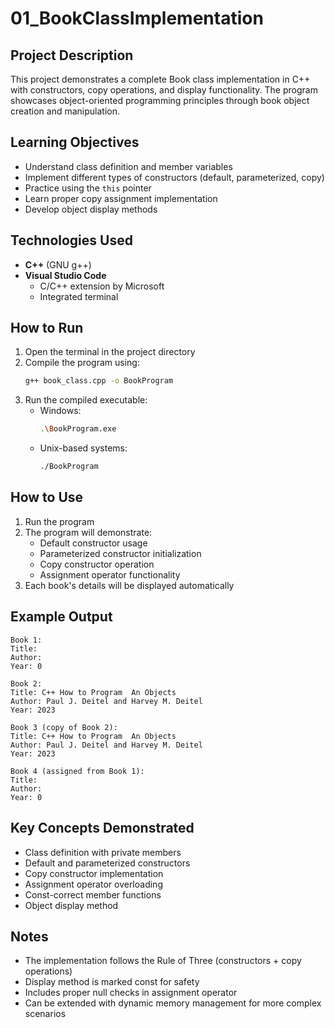 # 01_BookClassImplementation

## Project Description
This project demonstrates a complete Book class implementation in C++ with constructors, copy operations, and display functionality. The program showcases object-oriented programming principles through book object creation and manipulation.

## Learning Objectives
- Understand class definition and member variables
- Implement different types of constructors (default, parameterized, copy)
- Practice using the `this` pointer
- Learn proper copy assignment implementation
- Develop object display methods

## Technologies Used
- **C++** (GNU g++)
- **Visual Studio Code**
  - C/C++ extension by Microsoft
  - Integrated terminal

## How to Run
1. Open the terminal in the project directory
2. Compile the program using:
   ```bash
   g++ book_class.cpp -o BookProgram
   ```
3. Run the compiled executable:
   - Windows:
     ```bash
     .\BookProgram.exe
     ```
   - Unix-based systems:
     ```bash
     ./BookProgram
     ```

## How to Use
1. Run the program
2. The program will demonstrate:
   - Default constructor usage
   - Parameterized constructor initialization
   - Copy constructor operation
   - Assignment operator functionality
3. Each book's details will be displayed automatically

## Example Output
```
Book 1:
Title: 
Author: 
Year: 0

Book 2:
Title: C++ How to Program  An Objects
Author: Paul J. Deitel and Harvey M. Deitel
Year: 2023

Book 3 (copy of Book 2):
Title: C++ How to Program  An Objects
Author: Paul J. Deitel and Harvey M. Deitel
Year: 2023

Book 4 (assigned from Book 1):
Title: 
Author: 
Year: 0
```

## Key Concepts Demonstrated
- Class definition with private members
- Default and parameterized constructors
- Copy constructor implementation
- Assignment operator overloading
- Const-correct member functions
- Object display method

## Notes
- The implementation follows the Rule of Three (constructors + copy operations)
- Display method is marked const for safety
- Includes proper null checks in assignment operator
- Can be extended with dynamic memory management for more complex scenarios
